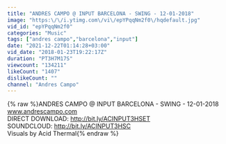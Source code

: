 ```yaml
---
title: "ANDRES CAMPO @ INPUT BARCELONA - SWING - 12-01-2018"
image: "https:\/\/i.ytimg.com\/vi\/epYPqqNm2f0\/hqdefault.jpg"
vid_id: "epYPqqNm2f0"
categories: "Music"
tags: ["andres campo","barcelona","input"]
date: "2021-12-22T01:14:28+03:00"
vid_date: "2018-01-23T19:22:17Z"
duration: "PT3H7M17S"
viewcount: "134211"
likeCount: "1407"
dislikeCount: ""
channel: "Andres Campo"
---
```

{% raw %}ANDRES CAMPO @ INPUT BARCELONA - SWING - 12-01-2018 <br />www.andrescampo.com<br />DIRECT DOWNLOAD: <a rel="nofollow" target="blank" href="http://bit.ly/ACINPUT3HSET">http://bit.ly/ACINPUT3HSET</a><br />SOUNDCLOUD: <a rel="nofollow" target="blank" href="http://bit.ly/ACINPUT3HSC">http://bit.ly/ACINPUT3HSC</a><br />Visuals by Acid Thermal{% endraw %}
